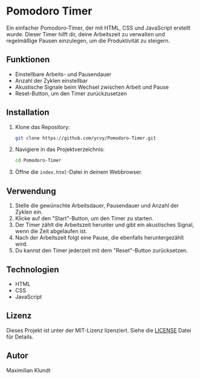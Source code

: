 # Pomodoro Timer

Ein einfacher Pomodoro-Timer, der mit HTML, CSS und JavaScript erstellt wurde. Dieser Timer hilft dir, deine Arbeitszeit zu verwalten und regelmäßige Pausen einzulegen, um die Produktivität zu steigern.

## Funktionen

- Einstellbare Arbeits- und Pausendauer
- Anzahl der Zyklen einstellbar
- Akustische Signale beim Wechsel zwischen Arbeit und Pause
- Reset-Button, um den Timer zurückzusetzen

## Installation

1. Klone das Repository:
   ```bash
   git clone https://github.com/ycvy/Pomodoro-Timer.git
   ```

2. Navigiere in das Projektverzeichnis:
   ```bash
   cd Pomodoro-Timer
   ```

3. Öffne die `index.html`-Datei in deinem Webbrowser.

## Verwendung

1. Stelle die gewünschte Arbeitsdauer, Pausendauer und Anzahl der Zyklen ein.
2. Klicke auf den "Start"-Button, um den Timer zu starten.
3. Der Timer zählt die Arbeitszeit herunter und gibt ein akustisches Signal, wenn die Zeit abgelaufen ist.
4. Nach der Arbeitszeit folgt eine Pause, die ebenfalls heruntergezählt wird.
5. Du kannst den Timer jederzeit mit dem "Reset"-Button zurücksetzen.

## Technologien

- HTML
- CSS
- JavaScript

## Lizenz

Dieses Projekt ist unter der MIT-Lizenz lizenziert. Siehe die [LICENSE](LICENSE) Datei für Details.

## Autor

Maximilian Klundt

